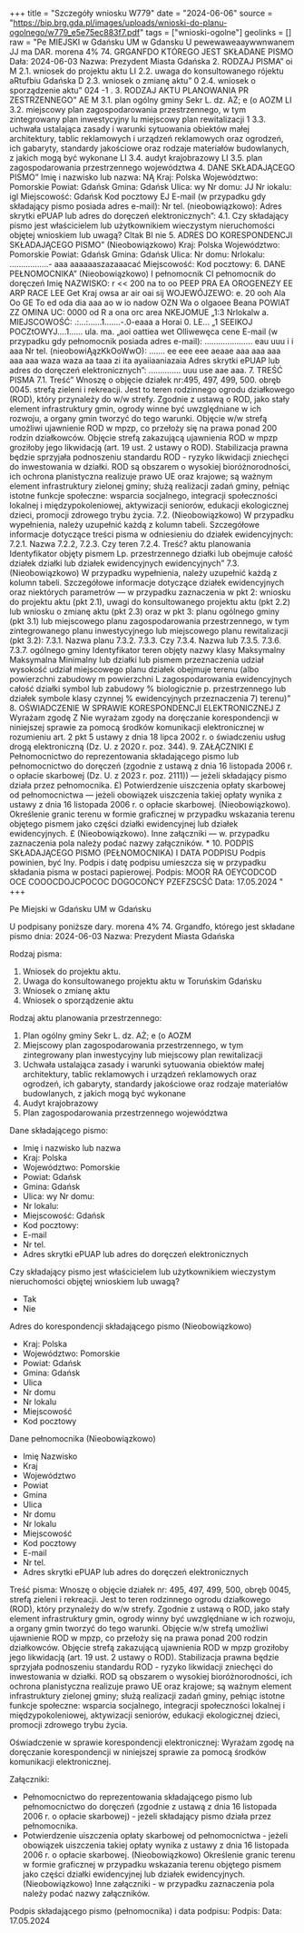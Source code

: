 +++
title = "Szczegóły wniosku W779"
date = "2024-06-06"
source = "https://bip.brg.gda.pl/images/uploads/wnioski-do-planu-ogolnego/w779_e5e75ec883f7.pdf"
tags = ["wnioski-ogolne"]
geolinks = []
raw = "Pe MIEJSKI w Gdańsku UM w Gdansku  U pewewaweaaywwnwanem JJ ma DAR. morena 4% 74. GRGANFDO KTÓREGO JEST SKŁADANE PISMO Dała: 2024-06-03 Nazwa: Prezydent Miasta Gdańska  2. RODZAJ PISMA” oi M 2.1. wniosek do projektu aktu LI 2.2. uwaga do konsultowanego rójektu aRtufbiu Gdańska  D 2.3. wniosek o zmianę aktu” 0 2.4. wniosek o sporządzenie aktu” 024 -1 . 3. RODZAJ AKTU PLANOWANIA PR ZESTRZENNEGO” AE  M 3.1. plan ogólny gminy Sekr L. dz. AŻ; e (o AOZM LI 3.2. miejscowy plan zagospodarowania przestrzennego, w tym zintegrowany plan inwestycyjny lu miejscowy plan rewitalizacji 1 3.3. uchwała ustalająca zasady i warunki sytuowania obiektów małej architektury, tablic reklamowych i urządzeń reklamowych oraz ogrodzeń, ich gabaryty, standardy jakościowe oraz rodzaje materiałów budowlanych, z jakich mogą być wykonane LI 3.4. audyt krajobrazowy LI 3.5. plan zagospodarowania przestrzennego województwa 4. DANE SKŁADAJĄCEGO PISMO” Imię i nazwisko lub nazwa: NĄ Kraj: Polska Województwo: Pomorskie  Powiat: Gdańsk Gmina: Gdańsk Ulica: wy Nr domu: JJ Nr iokalu: igl Miejscowość: Gdańsk Kod pocztowy EJ E-mail (w przypadku gdy składający pismo posiada adres e-mail): Nr tel. (nieobowiązkowo): Adres skrytki ePUAP lub adres do doręczeń elektronicznych”: 4.1. Czy składający pismo jest właścicielem lub użytkownikiem wieczystym nieruchomości objętej wnioskiem lub uwagą?  Cltak BI nie 5. ADRES DO KORESPONDENCJI SKŁADAJĄCEGO PISMO”  (Nieobowiązkowo)  Kraj: Polska Województwo: Pomorskie  Powiat: Gdańsk Gmina: Gdańsk   Ulica: Nr domu: Nrlokalu: .................- aaa aaaaaaszazaaacać Miejscowość: Kod pocztowy:  6. DANE PEŁNOMOCNIKA”  (Nieobowiązkowo)  I pełnomocnik CI pełnomocnik do doręczeń Imię  NAZWISKO: r << 200 na to oo PEEP PRA EA OROGENEZY EE ARP RACE LEE Get Kraj owsa ar air oai sij WOJEWÓJZEWO: e. 20 ooh Ala Oo GE To ed oda dia aaa ao w io nadow OZN Wa o olgaoee Beana POWIAT ZZ OMINA  UC: 0000 od R a ona orc area NKEJOMUE „1:3 Nrlokalw a. MIEJSCOWOŚĆ: .:...:......1.......-.0-eaaa a Horai 0. LE... „1 SEEIKOJ POCZtOWYJ....1...... ula. ma. „aoi oattiea wet Olliwewęca cene   E-mail (w przypadku gdy pełnomocnik posiada adres e-mail): ..................... eau uuu i i aaa Nr tel. (nieobowiĄązKkOoWwO): ....... ee eee eee aeaae aaa aaa aaa aaa aaa waza waza aa taaa zi ita ayaiiaaniazaia Adres skrytki ePUAP lub adres do doręczeń elektronicznych”: .............. uuu use aae aaa. 7. TREŚĆ PISMA 7.1. Treść” Wnoszę o objęcie działek nr:495, 497, 499, 500. obręb 0045. strefą zieleni i rekreacji. Jest to teren rodzinnego ogrodu działkowego (ROD), który przynależy do w/w strefy. Zgodnie z ustawą o ROD, jako stały element infrastruktury gmin, ogrody winne być uwzględniane w ich rozwoju, a organy gmin tworzyć do tego warunki. Objęcie w/w strefą umożliwi ujawnienie ROD w mpzp, co przełoży się na prawa ponad 200 rodzin działkowców. Objęcie strefą zakazującą ujawnienia ROD w mpzp groziłoby jego likwidacją (art. 19 ust. 2 ustawy o ROD). Stabilizacja prawna będzie sprzyjała podnoszeniu standardu ROD - ryzyko likwidacji zniechęci do inwestowania w działki. ROD są obszarem o wysokiej bioróżnorodności, ich ochrona planistyczna realizuje prawo UE oraz krajowe; są ważnym element infrastruktury zielonej gminy; służą realiżacji zadań gminy, pełniąc istotne funkcje społeczne: wsparcia socjalnego, integracji społeczności lokalnej i międzypokoleniowej, aktywizacji seniorów, edukacji ekologicznej dzieci, promocji zdrowego trybu życia. 7.2. (Nieobowiązkowo) W przypadku wypełnienia, należy uzupełnić każdą z kolumn tabeli.  Szczegółowe informacje dotyczące treści pisma w odniesieniu do działek ewidencyjnych: 7.2.1. Nazwa 7.2.2, 7.2.3. Czy teren 7.2.4. Treść? aktu planowania Identyfikator objęty pismem  Lp.  przestrzennego działki lub obejmuje całość  działek działki lub działek ewidencyjnych ewidencyjnych”  7.3. (Nieobowiązkowo) W przypadku wypełnienia, należy uzupełnić każdą z kolumn tabeli. Szczegółowe informacje dotyczące działek ewidencyjnych oraz niektórych parametrów — w przypadku zaznaczenia w pkt 2: wniosku do projektu aktu (pkt 2.1), uwagi do konsultowanego projektu aktu (pkt 2.2) lub wniosku o zmianę aktu (pkt 2.3) oraz w pkt 3: planu ogólnego gminy (pkt 3.1) lub miejscowego planu zagospodarowania przestrzennego, w tym zintegrowanego planu inwestycyjnego lub miejscowego planu rewitalizacji (pkt 3.2): 7.3.1. Nazwa planu 7.3.2. 7.3.3. Czy 7.3.4. Nazwa lub 7.3.5. 7.3.6. 7.3.7. ogólnego gminy Identyfikator teren objęty nazwy klasy Maksymalny Maksymalna Minimalny lub działki lub pismem przeznaczenia udział wysokość udział  miejscowego planu działek obejmuje terenu (albo powierzchni zabudowy m powierzchni  L zagospodarowania  ewidencyjnych całość działki symbol lub zabudowy % biologicznie p. przestrzennego lub działek symbole klasy czynnej %  ewidencyjnych przeznaczenia 7) terenu)” 8. OŚWIADCZENIE W SPRAWIE KORESPONDENCJI ELEKTRONICZNEJ Z Wyrażam zgodę Z Nie wyrażam zgody  na doręczanie korespondencji w niniejszej sprawie za pomocą środków komunikacji elektronicznej w  rozumieniu art. 2 pkt 5 ustawy z dnia 18 lipca 2002 r. o świadczeniu usług drogą elektroniczną (Dz. U. z 2020  r. poz. 344). 9. ZAŁĄCZNIKI  £ Pełnomocnictwo do reprezentowania składającego pismo lub pełnomocnictwo do doręczeń (zgodnie z ustawą z dnia 16  listopada 2006 r. o opłacie skarbowej (Dz. U. z 2023 r. poz. 2111)) — jeżeli składający pismo działa przez pełnomocnika. £) Potwierdzenie uiszczenia opłaty skarbowej od pełnomocnictwa — jeżeli obowiązek uiszczenia takiej opłaty wynika z ustawy z dnia 16 listopada 2006 r. o opłacie skarbowej.    (Nieobowiązkowo). Określenie granic terenu w formie graficznej w przypadku wskazania terenu objętego pismem jako części działki ewidencyjnej lub działek ewidencyjnych. £  (Nieobowiązkowo). Inne załączniki — w. przypadku zaznaczenia pola należy podać nazwy załączników. *  10. PODPIS SKŁADAJĄCEGO PISMO (PEŁNOMOCNIKA) I DATA PODPISU Podpis powinien, być Iny. Podpis i datę podpisu umieszcza się w przypadku składania pisma w postaci papierowej.  Podpis: MOOR RA OEYCODCOD OCE COOOCDOJCPOCOC DOGOCOŃCY PZEFZSCŚĆ Data: 17.05.2024  "
+++

Pe Miejski w Gdańsku UM w Gdańsku

U podpisany poniższe dary. morena 4% 74. Grgandfo, którego jest składane pismo dnia: 2024-06-03 Nazwa: Prezydent Miasta Gdańska 

Rodzaj pisma: 
1. Wniosek do projektu aktu. 
2. Uwaga do konsultowanego projektu aktu w Toruńskim Gdańsku 
3. Wniosek o zmianę aktu 
4. Wniosek o sporządzenie aktu 

Rodzaj aktu planowania przestrzennego: 
1. Plan ogólny gminy Sekr L. dz. AŻ; e (o AOZM 
2. Miejscowy plan zagospodarowania przestrzennego, w tym zintegrowany plan inwestycyjny lub miejscowy plan rewitalizacji 
3. Uchwała ustalająca zasady i warunki sytuowania obiektów małej architektury, tablic reklamowych i urządzeń reklamowych oraz ogrodzeń, ich gabaryty, standardy jakościowe oraz rodzaje materiałów budowlanych, z jakich mogą być wykonane 
4. Audyt krajobrazowy 
5. Plan zagospodarowania przestrzennego województwa

Dane składającego pismo: 
- Imię i nazwisko lub nazwa 
- Kraj: Polska 
- Województwo: Pomorskie 
- Powiat: Gdańsk 
- Gmina: Gdańsk 
- Ulica: wy Nr domu: 
- Nr lokalu: 
- Miejscowość: Gdańsk 
- Kod pocztowy: 
- E-mail 
- Nr tel. 
- Adres skrytki ePUAP lub adres do doręczeń elektronicznych 

Czy składający pismo jest właścicielem lub użytkownikiem wieczystym nieruchomości objętej wnioskiem lub uwagą? 
- Tak 
- Nie 

Adres do korespondencji składającego pismo 
(Nieobowiązkowo) 
- Kraj: Polska 
- Województwo: Pomorskie 
- Powiat: Gdańsk 
- Gmina: Gdańsk 
- Ulica 
- Nr domu 
- Nr lokalu 
- Miejscowość 
- Kod pocztowy 

Dane pełnomocnika 
(Nieobowiązkowo) 
- Imię Nazwisko 
- Kraj 
- Województwo 
- Powiat 
- Gmina 
- Ulica 
- Nr domu 
- Nr lokalu 
- Miejscowość 
- Kod pocztowy 
- E-mail 
- Nr tel. 
- Adres skrytki ePUAP lub adres do doręczeń elektronicznych 

Treść pisma:
Wnoszę o objęcie działek nr: 495, 497, 499, 500, obręb 0045, strefą zieleni i rekreacji. Jest to teren rodzinnego ogrodu działkowego (ROD), który przynależy do w/w strefy. Zgodnie z ustawą o ROD, jako stały element infrastruktury gmin, ogrody winny być uwzględniane w ich rozwoju, a organy gmin tworzyć do tego warunki. Objęcie w/w strefą umożliwi ujawnienie ROD w mpzp, co przełoży się na prawa ponad 200 rodzin działkowców. Objęcie strefą zakazującą ujawnienia ROD w mpzp groziłoby jego likwidacją (art. 19 ust. 2 ustawy o ROD). Stabilizacja prawna będzie sprzyjała podnoszeniu standardu ROD - ryzyko likwidacji zniechęci do inwestowania w działki. ROD są obszarem o wysokiej bioróżnorodności, ich ochrona planistyczna realizuje prawo UE oraz krajowe; są ważnym element infrastruktury zielonej gminy; służą realizacji zadań gminy, pełniąc istotne funkcje społeczne: wsparcia socjalnego, integracji społeczności lokalnej i międzypokoleniowej, aktywizacji seniorów, edukacji ekologicznej dzieci, promocji zdrowego trybu życia.

Oświadczenie w sprawie korespondencji elektronicznej: 
Wyrażam zgodę na doręczanie korespondencji w niniejszej sprawie za pomocą środków komunikacji elektronicznej. 

Załączniki: 
- Pełnomocnictwo do reprezentowania składającego pismo lub pełnomocnictwo do doręczeń (zgodnie z ustawą z dnia 16 listopada 2006 r. o opłacie skarbowej) - jeżeli składający pismo działa przez pełnomocnika. 
- Potwierdzenie uiszczenia opłaty skarbowej od pełnomocnictwa - jeżeli obowiązek uiszczenia takiej opłaty wynika z ustawy z dnia 16 listopada 2006 r. o opłacie skarbowej. 
(Nieobowiązkowo) Określenie granic terenu w formie graficznej w przypadku wskazania terenu objętego pismem jako części działki ewidencyjnej lub działek ewidencyjnych. 
(Nieobowiązkowo) Inne załączniki - w przypadku zaznaczenia pola należy podać nazwy załączników. 

Podpis składającego pismo (pełnomocnika) i data podpisu: 
Podpis: 
Data: 17.05.2024


